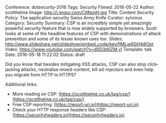 Conference: dotsecurity-2016
Tags: Security
Filmed: 2016-05-22
Author: scotthelme
Image: http://i.imgur.com/CjtNonH.jpg
Title: Content Security Policy: The application security Swiss Army Knife
Curator: sylvinus
Category: Security
Summary: CSP is an incredibly simple yet amazingly powerful security feature that is now widely supported by browsers. Scott looks at some of the headline features of CSP with demonstrations of attack prevention and some of its lesser known uses too.
Slides: http://www.slideshare.net/slideshow/embed_code/key/flMLw6SiHA8Opt
Video: https://www.youtube.com/watch?v=d0D3d0ZM-rI
Template: talk
Date: 2016-05-18 11:22:02
Status: draft

Did you know that besides mitigating XSS attacks, CSP can also stop click-jacking attacks, neutralise mixed-content, kill ad-injectors and even help you migrate from HTTP to HTTPS?

Additional links:
- More reading on CSP: [https://scotthelme.co.uk/tag/csp/](https://scotthelme.co.uk/tag/csp/)
- Free CSP reporting: [https://report-uri.io](https://report-uri.io)
- Check your HTTP response headers like CSP: [https://securityheaders.io](https://securityheaders.io)